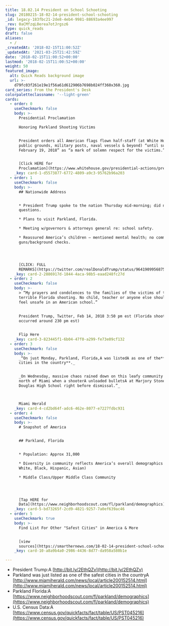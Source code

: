 ```yaml
---
title: 18.02.14 President on School Schooting
slug: 20180215-18-02-14-president-school-schooting
_id: legacy-183fbc21-2de8-4eb4-9981-88693a4ee997
_rev: 0aCMfzqL0erea7otJrgsz6
type: quick_reads
draft: false
aliases:
  - /
_createdAt: '2018-02-15T11:00:52Z'
_updatedAt: '2021-03-25T21:42:59Z'
date: '2018-02-15T11:00:52+00:00'
lastmod: '2018-02-15T11:00:52+00:00'
weight: 50
featured_image:
  alt: Quick Reads background image
  url: >-
    d79fc03f261e19e1f56a61d612906b7698b024ff360x360.jpg
card_series: From the President's Desk
colorpaletteclassname: '--light-green'
cards:
  - order: 0
    useCheckmark: false
    body: >-
      Presidential Proclamation  

      Honoring Parkland Shooting Victims


      President orders all American flags flown half-staff (at White House,
      public grounds, military posts, naval vessels & beyond) “until sunset,
      February 19, 2018” as “a mark of solemn respect for the victims.”


      [Click HERE for
      Proclamation](https://www.whitehouse.gov/presidential-actions/presidential-proclamation-honoring-victims-tragedy-parkland-florida/)
    _key: card-1-d5573877-6772-4809-a9c3-95762b96a203
  - order: 1
    useCheckmark: false
    body: >-
      ## Nationwide Address


      * President Trump spoke to the nation Thursday mid-morning; did not take
      questions.

      * Plans to visit Parkland, Florida.

      * Meeting w/governors & attorneys general re: school safety.

      * Reassured America’s children – mentioned mental health; no comment on
      guns/background checks.




      [CLICK: FULL
      REMARKS](https://twitter.com/realDonaldTrump/status/964190995687591936)
    _key: card-2-2886917d-1844-4aca-98b5-eaad248fc27d
  - order: 2
    useCheckmark: false
    body: >-
      > “My prayers and condolences to the families of the victims of the
      terrible Florida shooting. No child, teacher or anyone else should ever
      feel unsafe in an American school.”  
        
        
      President Trump, Twitter, Feb 14, 2018 3:50 pm est (Florida shooting
      occurred around 230 pm est)


      Flip Here
    _key: card-3-823445f1-6b04-47f0-a299-fe73e09cf132
  - order: 3
    useCheckmark: false
    body: >-
      _“On just Monday, Parkland, Florida,A was listedA as one of the**safest
      cities in the country**._


      _On Wednesday, massive chaos rained down on this leafy community an hour
      north of Miami when a shooterA unloaded bulletsA at Marjory Stoneman
      Douglas High School right before dismissal.”_  



      Miami Herald
    _key: card-4-cd2bd64f-adc6-462e-8077-e7227fdbc931
  - order: 4
    useCheckmark: false
    body: >-
      # Snapshot of America


      ## Parkland, Florida


      * Population: Approx 31,000

      * Diversity in community reflects America’s overall demographics (majority
      White, Black, Hispanic, Asian)

      * Middle Class/Upper Middle Class Community




      [Tap HERE for
      Data](https://www.neighborhoodscout.com/fl/parkland/demographics)
    _key: card-5-bd73265f-2cd9-4821-9257-7a0ef639ac46
  - order: 5
    useCheckmark: true
    body: >-
      Find List For Other "Safest Cities" in America & More


      [view
      sources](https://smarthernews.com/18-02-14-president-school-schooting/)
    _key: card-10-a8a9b4a0-2986-4436-8d77-da958a580b1e

---
```

* President Trump:A [http://bit.ly/2EthQZv](http://bit.ly/2EthQZv)
* Parkland was just listed as one of the safest cities in the countryA [http://www.miamiherald.com/news/local/article200152514.html](http://www.miamiherald.com/news/local/article200152514.html)
* Parkland Florida:A [https://www.neighborhoodscout.com/fl/parkland/demographics](https://www.neighborhoodscout.com/fl/parkland/demographics)
* U.S. Census Data:A [https://www.census.gov/quickfacts/fact/table/US/PST045216](https://www.census.gov/quickfacts/fact/table/US/PST045216)